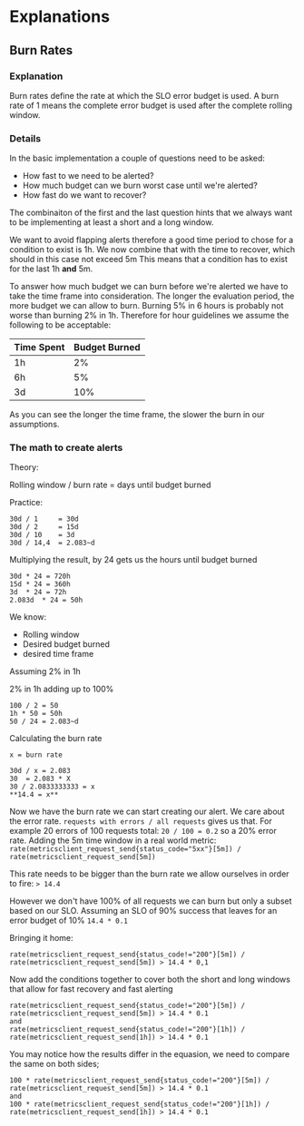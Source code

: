 # Explanations

## Burn Rates
### Explanation
Burn rates define the rate at which the SLO error budget is used.
A burn rate of 1 means the complete error budget is used after the complete rolling window.
### Details
In the basic implementation a couple of questions need to be asked:
* How fast to we need to be alerted?
* How much budget can we burn worst case until we're alerted?
* How fast do we want to recover?

The combinaiton of the first and the last question hints that we always want to be implementing at least a short
and a long window.

We want to avoid flapping alerts therefore a good time period to chose for a condition to exist
is 1h. We now combine that with the time to recover, which should in this case not exceed 5m
This means that a condition has to exist for the last 1h **and** 5m.

To answer how much budget we can burn before we're alerted we have to take the time frame into consideration.
The longer the evaluation period, the more budget we can allow to burn.
Burning 5% in 6 hours is probably not worse than burning 2% in 1h.
Therefore for hour guidelines we assume the following to be acceptable:

| Time Spent | Budget Burned |
|------------|---------------|
| 1h         | 2%            |
| 6h         | 5%            |
| 3d         | 10%           |

As you can see the longer the time frame, the slower the burn in our assumptions.

### The math to create alerts

Theory:

Rolling window / burn rate = days until budget burned

Practice:

```
30d / 1		= 30d
30d / 2		= 15d
30d / 10	= 3d
30d / 14,4	= 2.083~d
```

Multiplying the result, by 24 gets us the hours until budget burned

```
30d	* 24 = 720h
15d	* 24 = 360h
3d	* 24 = 72h
2.083d	* 24 = 50h
```

We know:
* Rolling window
* Desired budget burned
* desired time frame

Assuming 2% in 1h

2% in 1h adding up to 100%

```
100 / 2 = 50
1h * 50 = 50h
50 / 24 = 2.083~d
```

Calculating the burn rate

```
x = burn rate

30d / x	= 2.083
30 	= 2.083 * X
30 / 2.0833333333 = x
**14.4 = x**
```

Now we have the burn rate we can start creating our alert.
We care about the error rate. `requests with errors / all requests` gives us that.
For example 20 errors of 100 requests total:
`20 / 100 = 0.2` so a 20% error rate.
Adding the 5m time window in a real world metric:
`rate(metricsclient_request_send{status_code="5xx"}[5m]) / rate(metricsclient_request_send[5m])`

This rate needs to be bigger than the burn rate we allow ourselves in order to fire:
`> 14.4`

However we don't have 100% of all requests we can burn but only a subset based on our SLO.
Assuming an SLO of 90% success that leaves for an error budget of 10%
`14.4 * 0.1`

Bringing it home:

`rate(metricsclient_request_send{status_code!="200"}[5m]) / rate(metricsclient_request_send[5m]) > 14.4 * 0,1` 

Now add the conditions together to cover both the short and long windows that allow for fast recovery and fast alerting

```
rate(metricsclient_request_send{status_code!="200"}[5m]) / rate(metricsclient_request_send[5m]) > 14.4 * 0.1
and
rate(metricsclient_request_send{status_code!="200"}[1h]) / rate(metricsclient_request_send[1h]) > 14.4 * 0.1
```

You may notice how the results differ in the equasion, we need to compare the same on both sides;

```
100 * rate(metricsclient_request_send{status_code!="200"}[5m]) / rate(metricsclient_request_send[5m]) > 14.4 * 0.1
and
100 * rate(metricsclient_request_send{status_code!="200"}[1h]) / rate(metricsclient_request_send[1h]) > 14.4 * 0.1
```
